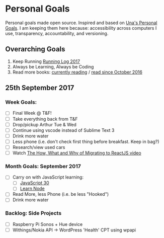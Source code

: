 Personal Goals
==============

Personal goals made open source. Inspired and based on [Una's Personal Goals](https://github.com/una/personal-goals). I am keeping them here because: accessibility across computers I use, transparency, accountability, and versioning.

## Overarching Goals
1. Keep Running [Running Log 2017](/running/2017-weekly.md)
2. Always be Learning, Always be Coding
3. Read more books: [currently reading](/books/books-in-progress.md) / [read since October 2016](/books/books-read.md)

## 25th September 2017

### Week Goals:
- [ ] Final Week @ T&F!
- [ ] Take everything back from T&F
- [ ] Drop/pickup Arthur Tue & Wed
- [ ] Continue using vscode instead of Sublime Text 3
- [ ] Drink more water
- [ ] Less phone (i.e. don't check first thing before breakfast. Keep in bag?)
- [ ] Research/view used cars
- [ ] Watch [The How, What and Why of Migrating to ReactJS video](https://www.youtube.com/watch?v=QVna1-9yMuA&feature=youtu.be)

### Month Goals: September 2017
- [ ] Carry on with JavaScript learning:
	- [ ] [JavaScript 30](https://javascript30.com/)
	- [ ] [Learn Node](https://learnnode.com)
- [ ] Read More, less Phone (i.e. be less "Hooked")
- [ ] Drink more water

### Backlog: Side Projects
- [ ] Raspberry Pi Sonos + Hue device
- [ ] Withings/Nokia API -> WordPress 'Health' CPT using wpapi
